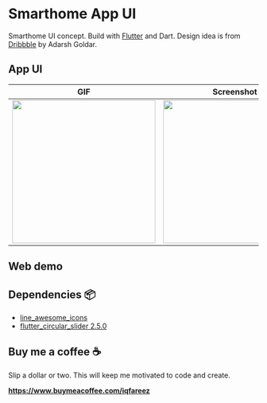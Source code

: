 # Smarthome App UI

Smarthome UI concept. Build with [Flutter](https://flutter.dev/) and Dart. Design idea is from [Dribbble](https://dribbble.com/shots/11317039-Smart-Home-App) by Adarsh Goldar.

## App UI

| GIF                                                                                                                                        | Screenshot                                                                                                                                 |
| ------------------------------------------------------------------------------------------------------------------------------------------ | ------------------------------------------------------------------------------------------------------------------------------------------ |
| <img src="https://user-images.githubusercontent.com/60868965/94988415-8be65880-059f-11eb-9fbe-01e0852e10f8.gif" heigth="512" width="288"/> | <img src="https://user-images.githubusercontent.com/60868965/94988404-7cffa600-059f-11eb-8218-145c8054524b.jpg" heigth="512" width="288"/> |

## Web demo

## Dependencies :package:

- [line_awesome_icons](https://pub.dev/packages/line_awesome_icons)
- [flutter_circular_slider 2.5.0](https://pub.dev/packages/flutter_circular_slider)

## Buy me a coffee :coffee:

Slip a dollar or two. This will keep me motivated to code and create.

**https://www.buymeacoffee.com/iqfareez**
